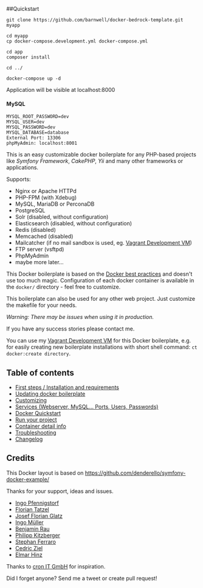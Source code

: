##Quickstart
 ```
 git clone https://github.com/barnwell/docker-bedrock-template.git myapp
 
 cd myapp
 cp docker-compose.development.yml docker-compose.yml
 
 cd app
 composer install
 
 cd ../
 
 docker-compose up -d
```
Application will be visible at localhost:8000


#### MySQL
```
MYSQL_ROOT_PASSWORD=dev
MYSQL_USER=dev
MYSQL_PASSWORD=dev
MYSQL_DATABASE=database
External Port: 13306
phpMyAdmin: localhost:8001
```

This is an easy customizable docker boilerplate for any PHP-based projects like _Symfony Framework_, _CakePHP_, _Yii_ and many other frameworks or applications.

Supports:

- Nginx or Apache HTTPd
- PHP-FPM (with Xdebug)
- MySQL, MariaDB or PerconaDB
- PostgreSQL
- Solr (disabled, without configuration)
- Elasticsearch (disabled, without configuration)
- Redis (disabled)
- Memcached (disabled)
- Mailcatcher (if no mail sandbox is used, eg. [Vagrant Development VM](https://github.com/mblaschke/vagrant-development))
- FTP server (vsftpd)
- PhpMyAdmin
- maybe more later...

This Docker boilerplate is based on the [Docker best practices](https://docs.docker.com/articles/dockerfile_best-practices/) and doesn't use too much magic. Configuration of each docker container is available in the `docker/` directory - feel free to customize.

This boilerplate can also be used for any other web project. Just customize the makefile for your needs.

*Warning: There may be issues when using it in production.*

If you have any success stories please contact me.

You can use my [Vagrant Development VM](https://github.com/mblaschke/vagrant-development) for this Docker boilerplate, e.g. for easily creating new boilerplate installations with short shell command: `ct docker:create directory`.

## Table of contents

- [First steps / Installation and requirements](/documentation/INSTALL.md)
- [Updating docker boilerplate](/documentation/UPDATE.md)
- [Customizing](/documentation/CUSTOMIZE.md)
- [Services (Webserver, MySQL... Ports, Users, Passwords)](/documentation/SERVICES.md)
- [Docker Quickstart](/documentation/DOCKER-QUICKSTART.md)
- [Run your project](/documentation/DOCKER-STARTUP.md)
- [Container detail info](/documentation/DOCKER-INFO.md)
- [Troubleshooting](/documentation/TROUBLESHOOTING.md)
- [Changelog](/CHANGELOG.md)

## Credits

This Docker layout is based on https://github.com/denderello/symfony-docker-example/

Thanks for your support, ideas and issues.
- [Ingo Pfennigstorf](https://github.com/ipf)
- [Florian Tatzel](https://github.com/PanadeEdu)
- [Josef Florian Glatz](https://github.com/jousch)
- [Ingo Müller](https://github.com/IngoMueller)
- [Benjamin Rau](https://twitter.com/benjamin_rau)
- [Philipp Kitzberger](https://github.com/Kitzberger)
- [Stephan Ferraro](https://github.com/ferraro)
- [Cedric Ziel](https://github.com/cedricziel)
- [Elmar Hinz](https://github.com/elmar-hinz)


Thanks to [cron IT GmbH](http://www.cron.eu/) for inspiration.

Did I forget anyone? Send me a tweet or create pull request!